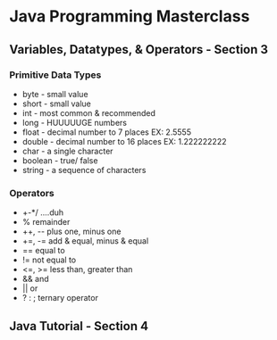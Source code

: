 # Java Programming Masterclass

## Variables, Datatypes, & Operators - Section 3
### Primitive Data Types
* byte - small value
* short - small value
* int - most common & recommended 
* long - HUUUUUGE numbers
* float - decimal number to 7 places EX: 2.5555
* double - decimal number to 16 places EX: 1.222222222
* char - a single character
* boolean - true/ false
* string - a sequence of characters

### Operators 
* +-*/ ....duh
* % remainder
* ++, -- plus one, minus one
* +=, -= add & equal, minus & equal
* == equal to 
* != not equal to 
* <=, >= less than, greater than
* && and
* || or
* ? : ; ternary operator

## Java Tutorial - Section 4

